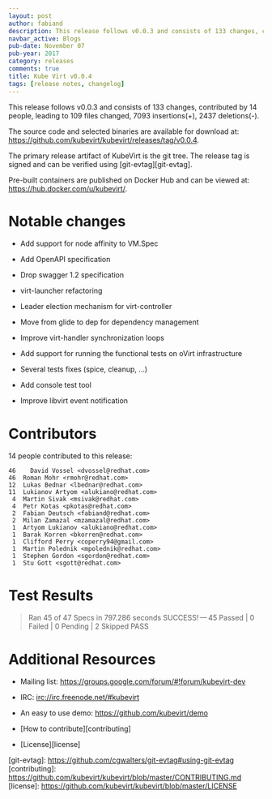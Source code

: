 ```yaml
---
layout: post
author: fabiand
description: This release follows v0.0.3 and consists of 133 changes, contributed by 14 people, leading to 109 files changed, 7093 insertions(+), 2437 deletions(-).
navbar_active: Blogs
pub-date: November 07
pub-year: 2017
category: releases
comments: true
title: Kube Virt v0.0.4
tags: [release notes, changelog]
---
```


This release follows v0.0.3 and consists of 133 changes, contributed by
14 people, leading to 109 files changed, 7093 insertions(+), 2437
deletions(-).

The source code and selected binaries are available for download at:
<https://github.com/kubevirt/kubevirt/releases/tag/v0.0.4>.

The primary release artifact of KubeVirt is the git tree. The release
tag is signed and can be verified using \[git-evtag\]\[git-evtag\].

Pre-built containers are published on Docker Hub and can be viewed at:
<https://hub.docker.com/u/kubevirt/>.

<!-- more -->

# Notable changes

- Add support for node affinity to VM.Spec

- Add OpenAPI specification

- Drop swagger 1.2 specification

- virt-launcher refactoring

- Leader election mechanism for virt-controller

- Move from glide to dep for dependency management

- Improve virt-handler synchronization loops

- Add support for running the functional tests on oVirt infrastructure

- Several tests fixes (spice, cleanup, …​)

- Add console test tool

- Improve libvirt event notification

# Contributors

14 people contributed to this release:

    46    David Vossel <dvossel@redhat.com>
    46  Roman Mohr <rmohr@redhat.com>
    12  Lukas Bednar <lbednar@redhat.com>
    11  Lukianov Artyom <alukiano@redhat.com>
     4  Martin Sivak <msivak@redhat.com>
     4  Petr Kotas <pkotas@redhat.com>
     2  Fabian Deutsch <fabiand@redhat.com>
     2  Milan Zamazal <mzamazal@redhat.com>
     1  Artyom Lukianov <alukiano@redhat.com>
     1  Barak Korren <bkorren@redhat.com>
     1  Clifford Perry <coperry94@gmail.com>
     1  Martin Polednik <mpolednik@redhat.com>
     1  Stephen Gordon <sgordon@redhat.com>
     1  Stu Gott <sgott@redhat.com>

# Test Results

> Ran 45 of 47 Specs in 797.286 seconds SUCCESS! — 45 Passed | 0 Failed
> | 0 Pending | 2 Skipped PASS

# Additional Resources

- Mailing list: <https://groups.google.com/forum/#!forum/kubevirt-dev>

- IRC: <irc://irc.freenode.net/#kubevirt>

- An easy to use demo: <https://github.com/kubevirt/demo>

- \[How to contribute\]\[contributing\]

- \[License\]\[license\]

\[git-evtag\]: <https://github.com/cgwalters/git-evtag#using-git-evtag>
\[contributing\]:
<https://github.com/kubevirt/kubevirt/blob/master/CONTRIBUTING.md>
\[license\]: <https://github.com/kubevirt/kubevirt/blob/master/LICENSE>
